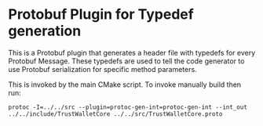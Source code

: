 # Protobuf Plugin for Typedef generation

This is a Protobuf plugin that generates a header file with typedefs for every Protobuf Message. These typedefs are used to tell the code generator to use Protobuf serialization for specific method parameters.

This is invoked by the main CMake script. To invoke manually build then run:

`protoc -I=../../src --plugin=protoc-gen-int=protoc-gen-int --int_out ../../include/TrustWalletCore ../../src/TrustWalletCore.proto`
